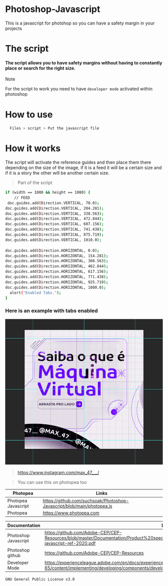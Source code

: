 # Photoshop-Javascript
This is a javascript for photshop so you can have a safety margin in your projects


# The script

#### The script allows you to have safety margins without having to constantly place or search for the right size.

>[!NOTE]
> For the script to work you need to have `developer mode` activated within photoshop

# How to use

```sh
  Files > script > Put the javascript file
```

# How it works

The script will activate the reference guides and then place them there depending on the size of the image, if it is a feed it will be a certain size and if it is a story the other will be another certain size.

> Part of the script

```sh
if (width == 1080 && height == 1080) {
    // FEED
 doc.guides.add(Direction.VERTICAL, 70.0);
doc.guides.add(Direction.VERTICAL, 204.281);
doc.guides.add(Direction.VERTICAL, 338.563);
doc.guides.add(Direction.VERTICAL, 472.844);
doc.guides.add(Direction.VERTICAL, 607.156);
doc.guides.add(Direction.VERTICAL, 741.438);
doc.guides.add(Direction.VERTICAL, 875.719);
doc.guides.add(Direction.VERTICAL, 1010.0);

doc.guides.add(Direction.HORIZONTAL, 0.0);
doc.guides.add(Direction.HORIZONTAL, 154.281);
doc.guides.add(Direction.HORIZONTAL, 308.563);
doc.guides.add(Direction.HORIZONTAL, 462.844);
doc.guides.add(Direction.HORIZONTAL, 617.156);
doc.guides.add(Direction.HORIZONTAL, 771.438);
doc.guides.add(Direction.HORIZONTAL, 925.719);
doc.guides.add(Direction.HORIZONTAL, 1080.0);
  alert("Enabled Tabs.");
} 
```

### Here is an example with tabs enabled

<p align="center">
  <img src="https://github.com/suchsoak/Photoshop-Javascript/blob/main/1080x1080.png" alt="1080x1080-img">
</p>

> https://www.instagram.com/max_47___/

> You can use this on photopea too

| Photopea |  Links |
| ------ | ------ |
|  Photopea Javascript |  https://github.com/suchsoak/Photoshop-Javascript/blob/main/photopea.js
|  Photopea |  https://www.photopea.com

| Documentation |  Links |
| ------ | ------ |
|  Photoshop Javascript |  https://github.com/Adobe-CEP/CEP-Resources/blob/master/Documentation/Product%20specific%20Documentation/Photoshop%20Scripting/photoshop-javascript-ref-2020.pdf
|  Photoshop github | https://github.com/Adobe-CEP/CEP-Resources
|  Developer Mode | https://experienceleague.adobe.com/en/docs/experience-manager-65/content/implementing/developing/components/developer-mode

`GNU General Public License v3.0`
